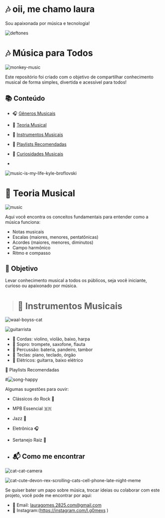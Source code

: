 # 🎶 oii, me chamo laura 

Sou apaixonada por música e tecnologia!

![deftones](https://github.com/user-attachments/assets/d49a51f6-fdd9-4044-a539-f55d603bdee7)


# 🎶 Música para Todos

![monkey-music](https://github.com/user-attachments/assets/d905aad6-efd1-4089-9715-ab71c5219252)

Este repositório foi criado com o objetivo de compartilhar conhecimento musical de forma simples, divertida e acessível para todos!

## 📚 Conteúdo

- 🎧 [Gêneros Musicais](generos/)
- 📖 [Teoria Musical](teoria/)
- 🎹 [Instrumentos Musicais](instrumentos/)
- 🎵 [Playlists Recomendadas](playlists/)
- 🤔 [Curiosidades Musicais](curiosidades/)

- 
![music-is-my-life-kyle-broflovski](https://github.com/user-attachments/assets/b0a0f2ca-709c-4b87-b7c6-c0af9c6bdbed)


# 🎼 Teoria Musical

![music](https://github.com/user-attachments/assets/2db0f5a6-5cff-45bb-8408-16fad688e058)

Aqui você encontra os conceitos fundamentais para entender como a música funciona:

- Notas musicais
- Escalas (maiores, menores, pentatônicas)
- Acordes (maiores, menores, diminutos)
- Campo harmônico
- Ritmo e compasso


## 🎯 Objetivo

Levar conhecimento musical a todos os públicos, seja você iniciante, curioso ou apaixonado por música.


> # 🥁 Instrumentos Musicais
![waal-boyss-cat](https://github.com/user-attachments/assets/d690751e-6e83-495f-88a2-ed9897d85173)

![guitarrista](https://github.com/user-attachments/assets/f0721f28-b27a-4acb-bebe-3b60989e1c2b)


- 🎻 Cordas: violino, violão, baixo, harpa
- 🎺 Sopro: trompete, saxofone, flauta
- 🥁 Percussão: bateria, pandeiro, tambor
- 🎹 Teclas: piano, teclado, órgão
- 🎸 Elétricos: guitarra, baixo elétrico

 🎵 Playlists Recomendadas
 
#![song-happy](https://github.com/user-attachments/assets/ab3b38e8-d536-43d7-9c3f-bc878d76c93f)

Algumas sugestões para ouvir:

- Clássicos do Rock 🎸
- MPB Essencial 🇧🇷
- Jazz 🎷
- Eletrônica 🎧
- Sertanejo Raiz 🤠

- ## 📬 Como me encontrar

  
![cat-cat-camera](https://github.com/user-attachments/assets/418ba8ed-2c02-4ac6-94e6-373cdc637a6e)

![cat-cute-devon-rex-scrolling-cats-cell-phone-late-night-meme](https://github.com/user-attachments/assets/aeb14034-32c8-4b1f-be86-b6a60973059c)

 
Se quiser bater um papo sobre música, trocar ideias ou colaborar com este projeto, você pode me encontrar por aqui:

- 📧 Email: lauragomes.2825.com@gmail.com 
- 💬 Instagram:(https://instagram.com/l.g0mexs )  

